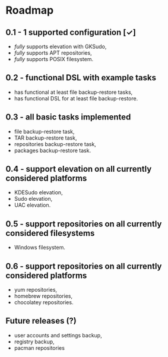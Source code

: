 # Roadmap

## 0.1 - 1 supported configuration [✓]

 *  *fully* supports elevation with GKSudo,
 *  *fully* supports APT repositories,
 *  *fully* supports POSIX filesystem.


## 0.2 - functional DSL with example tasks

 *  has functional at least file backup-restore tasks,
 *  has functional DSL for at least file backup-restore.


## 0.3 - all basic tasks implemented

 *  file backup-restore task,
 *  TAR backup-restore task,
 *  repositories backup-restore task,
 *  packages backup-restore task.


## 0.4 - support elevation on all currently considered platforms

 *  KDESudo elevation,
 *  Sudo elevation,
 *  UAC elevation.


## 0.5 - support repositories on all currently considered filesystems

 *  Windows filesystem.


## 0.6 - support repositories on all currently considered platforms

 *  yum repositories,
 *  homebrew repositories,
 *  chocolatey repositories.


## Future releases (?)

 *  user accounts and settings backup,
 *  registry backup,
 *  pacman repositories 
